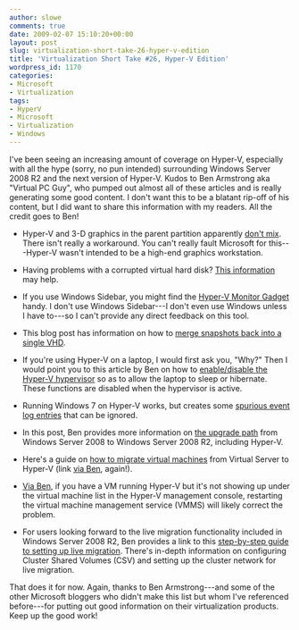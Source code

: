 ```yaml
---
author: slowe
comments: true
date: 2009-02-07 15:10:20+00:00
layout: post
slug: virtualization-short-take-26-hyper-v-edition
title: 'Virtualization Short Take #26, Hyper-V Edition'
wordpress_id: 1170
categories:
- Microsoft
- Virtualization
tags:
- HyperV
- Microsoft
- Virtualization
- Windows
---
```


I've been seeing an increasing amount of coverage on Hyper-V, especially with all the hype (sorry, no pun intended) surrounding Windows Server 2008 R2 and the next version of Hyper-V. Kudos to Ben Armstrong aka "Virtual PC Guy", who pumped out almost all of these articles and is really generating some good content. I don't want this to be a blatant rip-off of his content, but I did want to share this information with my readers. All the credit goes to Ben!

* Hyper-V and 3-D graphics in the parent partition apparently [don't mix](http://blogs.msdn.com/virtual_pc_guy/archive/2009/01/07/bad-performance-with-high-end-graphics-and-hyper-v.aspx). There isn't really a workaround. You can't really fault Microsoft for this---Hyper-V wasn't intended to be a high-end graphics workstation.

* Having problems with a corrupted virtual hard disk? [This information](http://blogs.msdn.com/virtual_pc_guy/archive/2009/01/07/how-do-i-fix-a-corrupted-virtual-hard-disk.aspx) may help.

* If you use Windows Sidebar, you might find the [Hyper-V Monitor Gadget](http://blogs.msdn.com/virtual_pc_guy/archive/2009/01/14/hyper-v-monitor-gadget-for-windows-sidebar-updated.aspx) handy. I don't use Windows Sidebar---I don't even use Windows unless I have to---so I can't provide any direct feedback on this tool.

* This blog post has information on how to [merge snapshots back into a single VHD](http://blog.networkfoo.org/?p=384).

* If you're using Hyper-V on a laptop, I would first ask you, "Why?" Then I would point you to this article by Ben on how to [enable/disable the Hyper-V hypervisor](http://blogs.msdn.com/virtual_pc_guy/archive/2009/01/21/hyper-v-r2-changes-for-no-hypervisor-booting.aspx) so as to allow the laptop to sleep or hibernate. These functions are disabled when the hypervisor is active.

* Running Windows 7 on Hyper-V works, but creates some [spurious event log entries](http://blogs.msdn.com/virtual_pc_guy/archive/2009/02/04/windows-7-on-windows-server-2008-hyper-v-and-false-event-logs.aspx) that can be ignored.

* In this post, Ben provides more information on [the upgrade path](http://blogs.msdn.com/virtual_pc_guy/archive/2009/01/22/upgrading-hyper-v-from-windows-server-2008-to-windows-server-2008-r2-beta.aspx) from Windows Server 2008 to Windows Server 2008 R2, including Hyper-V.

* Here's a guide on [how to migrate virtual machines](http://technet.microsoft.com/en-us/library/dd296684.aspx) from Virtual Server to Hyper-V (link [via Ben](http://blogs.msdn.com/virtual_pc_guy/archive/2009/02/03/virtual-server-to-hyper-v-migration-guide.aspx), again!).

* [Via Ben](http://blogs.msdn.com/virtual_pc_guy/archive/2009/01/27/how-to-handle-a-missing-but-still-running-virtual-machine.aspx), if you have a VM running Hyper-V but it's not showing up under the virtual machine list in the Hyper-V management console, restarting the virtual machine management service (VMMS) will likely correct the problem.

* For users looking forward to the live migration functionality included in Windows Server 2008 R2, Ben provides a link to this [step-by-step guide to setting up live migration](http://technet.microsoft.com/en-us/library/dd446679.aspx). There's in-depth information on configuring Cluster Shared Volumes (CSV) and setting up the cluster network for live migration.

That does it for now. Again, thanks to Ben Armstrong---and some of the other Microsoft bloggers who didn't make this list but whom I've referenced before---for putting out good information on their virtualization products. Keep up the good work!
